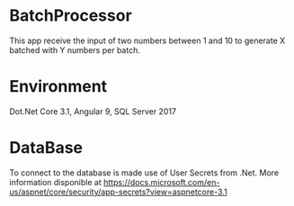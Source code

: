 # BatchProcessor

This app receive the input of two numbers between 1 and 10 to generate X batched with Y numbers per batch.

# Environment

Dot.Net Core 3.1, 
Angular 9, 
SQL Server 2017

# DataBase

To connect to the database is made use of User Secrets from .Net. More information disponible at https://docs.microsoft.com/en-us/aspnet/core/security/app-secrets?view=aspnetcore-3.1

